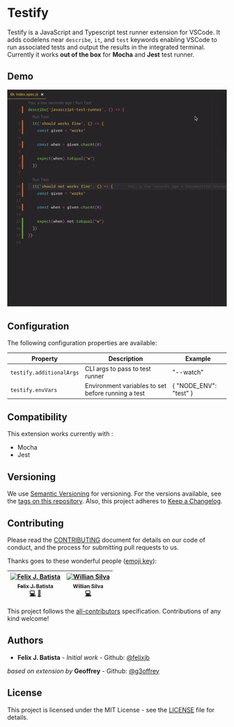 # Testify

Testify is a JavaScript and Typescript test runner extension for VSCode. It adds codelens near `describe`, `it`, and `test` keywords enabling VSCode to run associated tests and output the results in the integrated terminal.
Currently it works **out of the box** for **Mocha** and **Jest** test runner.

## Demo

![demo](resources/demo.gif)

## Configuration

The following configuration properties are available:

| Property                 | Description                                        | Example                |
| ------------------------ | -------------------------------------------------- | ---------------------- |
| `testify.additionalArgs` | CLI args to pass to test runner                    | "--watch"              |
| `testify.envVars`        | Environment variables to set before running a test | { "NODE_ENV": "test" } |

## Compatibility

This extension works currently with :

-   Mocha
-   Jest

## Versioning

We use [Semantic Versioning](https://semver.org/spec/v2.0.0.html) for versioning. For the versions available, see the [tags on this repository](https://github.com/felixjb/testify/tags).
Also, this project adheres to [Keep a Changelog](http://keepachangelog.com/).

## Contributing

Please read the [CONTRIBUTING](https://gist.github.com/felixjb/f06bd4b0888ccb9aace87c6ae2a3cd2d) document for details on our code of conduct, and the process for submitting pull requests to us.

Thanks goes to these wonderful people ([emoji key](https://github.com/kentcdodds/all-contributors#emoji-key)):

<!-- ALL-CONTRIBUTORS-LIST:START - Do not remove or modify this section -->
<!-- prettier-ignore -->
| [<img src="https://avatars2.githubusercontent.com/u/16679401?s=460&v=4" width="100px;" alt="Felix J. Batista"/><br /><sub><b>Felix J. Batista</b></sub>](https://github.com/felixjb)<br />[💻](https://github.com/felixjb/Testify/commits?author=felixjb "Code") [🤔](#ideas-felixjb "Ideas, Planning, & Feedback") | [<img src="https://avatars0.githubusercontent.com/u/11415256?v=4" width="100px;" alt="Willian Silva"/><br /><sub><b>Willian Silva</b></sub>](https://github.com/silvawillian)<br />[💻](https://github.com/felixjb/Testify/commits?author=silvawillian "Code") |
| :---: | :---: |

<!-- ALL-CONTRIBUTORS-LIST:END -->

This project follows the [all-contributors](https://github.com/kentcdodds/all-contributors) specification. Contributions of any kind welcome!

## Authors

-   **Felix J. Batista** - _Initial work_ - Github: [@felixjb](https://github.com/felixjb)

_based on extension by_ **Geoffrey** - Github: [@g3offrey](https://github.com/g3offrey)

## License

This project is licensed under the MIT License - see the [LICENSE](https://github.com/felixjb/testify/blob/master/LICENSE) file for details.
